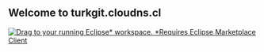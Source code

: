 ## Welcome to turkgit.cloudns.cl

<a href="http://marketplace.eclipse.org/marketplace-client-intro?mpc_install=4101183" class="drag" title="Drag to your running Eclipse* workspace. *Requires Eclipse Marketplace Client"><img typeof="foaf:Image" class="img-responsive" src="https://marketplace.eclipse.org/sites/all/themes/solstice/public/images/marketplace/btn-install.png" alt="Drag to your running Eclipse* workspace. *Requires Eclipse Marketplace Client" /></a>
